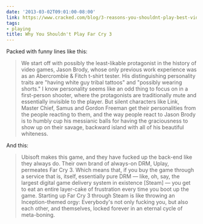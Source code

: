 ```yaml
---
date: '2013-03-02T09:01:00-08:00'
link: https://www.cracked.com/blog/3-reasons-you-shouldnt-play-best-video-game-year/
tags:
- playing
title: Why You Shouldn't Play Far Cry 3
---
```


Packed with funny lines like this:

>We start off with possibly the least-likable protagonist in the history of video games, Jason Brody, whose only previous work experience was as an Abercrombie &amp; Fitch t-shirt tester. His distinguishing personality traits are "having white guy tribal tattoos" and "possibly wearing shorts." I know personality seems like an odd thing to focus on in a first-person shooter, where the protagonists are traditionally mute and essentially invisible to the player. But silent characters like Link, Master Chief, Samus and Gordon Freeman get their personalities from the people reacting to them, and the way people react to Jason Brody is to humbly cup his messianic balls for having the graciousness to show up on their savage, backward island with all of his beautiful whiteness.

And this:

>Ubisoft makes this game, and they have fucked up the back-end like they always do. Their own brand of always-on DRM, Uplay, permeates Far Cry 3. Which means that, if you buy the game through a service that is, itself, essentially pure DRM &mdash; like, oh, say, the largest digital game delivery system in existence [Steam] &mdash; you get to eat an entire layer-cake of frustration every time you boot up the game. Starting up Far Cry 3 through Steam is like throwing an Inception-themed orgy: Everybody's not only fucking you, but also each other, and themselves, locked forever in an eternal cycle of meta-boning.
